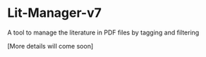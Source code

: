 # Lit-Manager-v7
A tool to manage the literature in PDF files by tagging and filtering

[More details will come soon]
